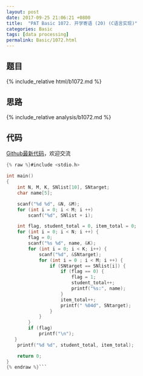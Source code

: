 ```yaml
---
layout: post
date: 2017-09-25 21:06:21 +0800
title:  "PAT Basic 1072. 开学寄语 (20) (C语言实现)"
categories: Basic
tags: [data processing]
permalink: Basic/1072.html
---
```


## 题目

{% include_relative html/b1072.md %}

## 思路

{% include_relative analysis/b1072.md %}

## 代码

[Github最新代码](https://github.com/OliverLew/PAT/blob/master/PATBasic/1072.c)，欢迎交流

```c
{% raw %}#include <stdio.h>

int main()
{
	int N, M, K, SNlist[10], SNtarget;
	char name[5];

	scanf("%d %d", &N, &M);
	for (int i = 0; i < M; i ++)
		scanf("%d", SNlist + i);

	int flag, student_total = 0, item_total = 0;
	for (int i = 0; i < N; i ++) {
		flag = 0;
		scanf("%s %d", name, &K);
		for (int i = 0; i < K; i++) {
			scanf("%d", &SNtarget);
			for (int i = 0 ; i < M; i ++) {
				if (SNtarget == SNlist[i]) {
					if (flag == 0) {
						flag = 1;
						student_total++;
						printf("%s:", name);
					}
					item_total++;
					printf(" %04d", SNtarget);
				}
			}
		}
		if (flag)
			printf("\n");
   }
	printf("%d %d", student_total, item_total);

	return 0;
}
{% endraw %}```